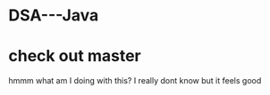 # DSA---Java
# check out master #
hmmm what am I doing with this? I really dont know but it feels good
